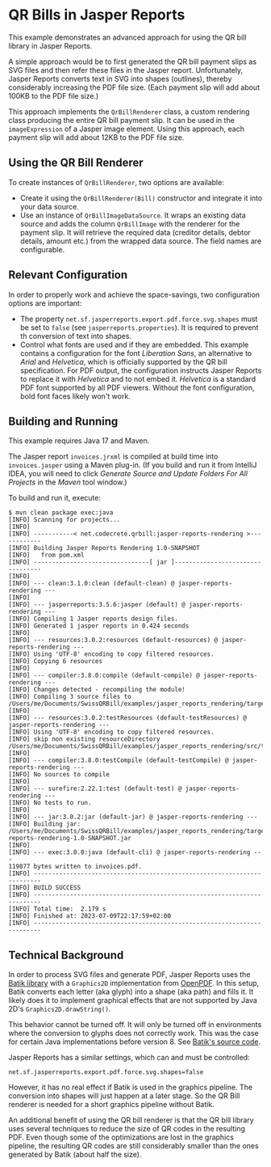 # QR Bills in Jasper Reports

This example demonstrates an advanced approach for using the QR bill library in Jasper Reports.

A simple approach would be to first generated the QR bill payment slips as SVG files and then refer these files in the Jasper report. Unfortunately, Jasper Reports converts text in SVG into shapes (outlines), thereby considerably increasing the PDF file size. (Each payment slip will add about 100KB to the PDF file size.)

This approach implements the `QrBillRenderer` class, a custom rendering class producing the entire QR bill payment slip. It can be used in the `imageExpression` of a Jasper image element. Using this approach, each payment slip will add about 12KB to the PDF file size.


## Using the QR Bill Renderer

To create instances of `QrBillRenderer`, two options are available:

- Create it using the `QrBillRenderer(Bill)` constructor and integrate it into your data source.
- Use an instance of `QrBillImageDataSource`. It wraps an existing data source and adds the column `QrBillImage` with the renderer for the payment slip. It will retrieve the required data (creditor details, debtor details, amount etc.) from the wrapped data source. The field names are configurable.


## Relevant Configuration

In order to properly work and achieve the space-savings, two configuration options are important:

- The property `net.sf.jasperreports.export.pdf.force.svg.shapes` must be set to `false` (see `jasperreports.properties`). It is required to prevent th conversion of text into shapes.
- Control what fonts are used and if they are embedded. This example contains a configuration for the font *Liberation Sans*, an alternative to *Arial* and *Helvetica*, which is officially supported by the QR bill specification. For PDF output, the configuration instructs Jasper Reports to replace it with *Helvetica* and to not embed it. *Helvetica* is a standard PDF font supported by all PDF viewers. Without the font configuration, bold font faces likely won't work.


## Building and Running

This example requires Java 17 and Maven.

The Jasper report `invoices.jrxml` is compiled at build time into `invoices.jasper` using a Maven plug-in. (If you build and run it from IntelliJ IDEA, you will need to click *Generate Source and Update Folders For All Projects* in the *Maven* tool window.)

To build and run it, execute:

```text
$ mvn clean package exec:java
[INFO] Scanning for projects...
[INFO] 
[INFO] -----------< net.codecrete.qrbill:jasper-reports-rendering >------------
[INFO] Building Jasper Reports Rendering 1.0-SNAPSHOT
[INFO]   from pom.xml
[INFO] --------------------------------[ jar ]---------------------------------
[INFO] 
[INFO] --- clean:3.1.0:clean (default-clean) @ jasper-reports-rendering ---
[INFO] 
[INFO] --- jasperreports:3.5.6:jasper (default) @ jasper-reports-rendering ---
[INFO] Compiling 1 Jasper reports design files.
[INFO] Generated 1 jasper reports in 0.424 seconds
[INFO] 
[INFO] --- resources:3.0.2:resources (default-resources) @ jasper-reports-rendering ---
[INFO] Using 'UTF-8' encoding to copy filtered resources.
[INFO] Copying 6 resources
[INFO] 
[INFO] --- compiler:3.8.0:compile (default-compile) @ jasper-reports-rendering ---
[INFO] Changes detected - recompiling the module!
[INFO] Compiling 3 source files to /Users/me/Documents/SwissQRBill/examples/jasper_reports_rendering/target/classes
[INFO] 
[INFO] --- resources:3.0.2:testResources (default-testResources) @ jasper-reports-rendering ---
[INFO] Using 'UTF-8' encoding to copy filtered resources.
[INFO] skip non existing resourceDirectory /Users/me/Documents/SwissQRBill/examples/jasper_reports_rendering/src/test/resources
[INFO] 
[INFO] --- compiler:3.8.0:testCompile (default-testCompile) @ jasper-reports-rendering ---
[INFO] No sources to compile
[INFO] 
[INFO] --- surefire:2.22.1:test (default-test) @ jasper-reports-rendering ---
[INFO] No tests to run.
[INFO] 
[INFO] --- jar:3.0.2:jar (default-jar) @ jasper-reports-rendering ---
[INFO] Building jar: /Users/me/Documents/SwissQRBill/examples/jasper_reports_rendering/target/jasper-reports-rendering-1.0-SNAPSHOT.jar
[INFO] 
[INFO] --- exec:3.0.0:java (default-cli) @ jasper-reports-rendering ---
119077 bytes written to invoices.pdf.
[INFO] ------------------------------------------------------------------------
[INFO] BUILD SUCCESS
[INFO] ------------------------------------------------------------------------
[INFO] Total time:  2.179 s
[INFO] Finished at: 2023-07-09T22:17:59+02:00
[INFO] ------------------------------------------------------------------------
```


## Technical Background

In order to process SVG files and generate PDF, Jasper Reports uses the [Batik library](https://xmlgraphics.apache.org/) with a `Graphics2D` implementation from [OpenPDF](https://github.com/LibrePDF/OpenPDF). In this setup, Batik converts each letter (aka glyph) into a shape (aka path) and fills it. It likely does it to implement graphical effects that are not supported by Java 2D's `Graphics2D.drawString()`.

This behavior cannot be turned off. It will only be turned off in environments where the conversion to glyphs does not correctly work. This was the case for certain Java implementations before version 8. See [Batik's source code](
https://github.com/apache/xmlgraphics-batik/blob/trunk/batik-gvt/src/main/java/org/apache/batik/gvt/font/AWTGVTGlyphVector.java#L503).

Jasper Reports has a similar settings, which can and must be controlled:

```properties
net.sf.jasperreports.export.pdf.force.svg.shapes=false
```

However, it has no real effect if Batik is used in the graphics pipeline. The conversion into shapes will just happen at a later stage. So the QR Bill renderer is needed for a short graphics pipeline without Batik.

An additional benefit of using the QR bill renderer is that the QR bill library uses several techniques to reduce the size of QR codes in the resulting PDF. Even though some of the optimizations are lost in the graphics pipeline, the resulting QR codes are still considerably smaller than the ones generated by Batik (about half the size).

